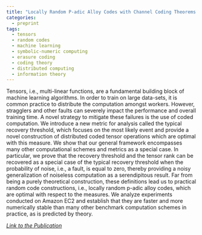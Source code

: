```yaml
---
title: "Locally Random P-adic Alloy Codes with Channel Coding Theorems for Distributed Coded Tensors"
categories:
  - preprint
tags:
  - tensors
  - random codes
  - machine learning
  - symbolic-numeric computing
  - erasure coding
  - coding theory
  - distributed computing
  - information theory
---
```


Tensors, i.e., multi-linear functions, are a fundamental building block of machine learning algorithms. In order to train on large data-sets, it is common practice to distribute the computation amongst workers. However, stragglers and other faults can severely impact the performance and overall training time. A novel strategy to mitigate these failures is the use of coded computation. We introduce a new metric for analysis called the typical recovery threshold, which focuses on the most likely event and provide a novel construction of distributed coded tensor operations which are optimal with this measure. We show that our general framework encompasses many other computational schemes and metrics as a special case. In particular, we prove that the recovery threshold and the tensor rank can be recovered as a special case of the typical recovery threshold when the probability of noise, i.e., a fault, is equal to zero, thereby providing a noisy generalization of noiseless computation as a serendipitous result. Far from being a purely theoretical construction, these definitions lead us to practical random code constructions, i.e., locally random p-adic alloy codes, which are optimal with respect to the measures. We analyze experiments conducted on Amazon EC2 and establish that they are faster and more numerically stable than many other benchmark computation schemes in practice, as is predicted by theory.

<cite><a href="https://arxiv.org/abs/2202.03469v2">Link to the Publication</a></cite>
